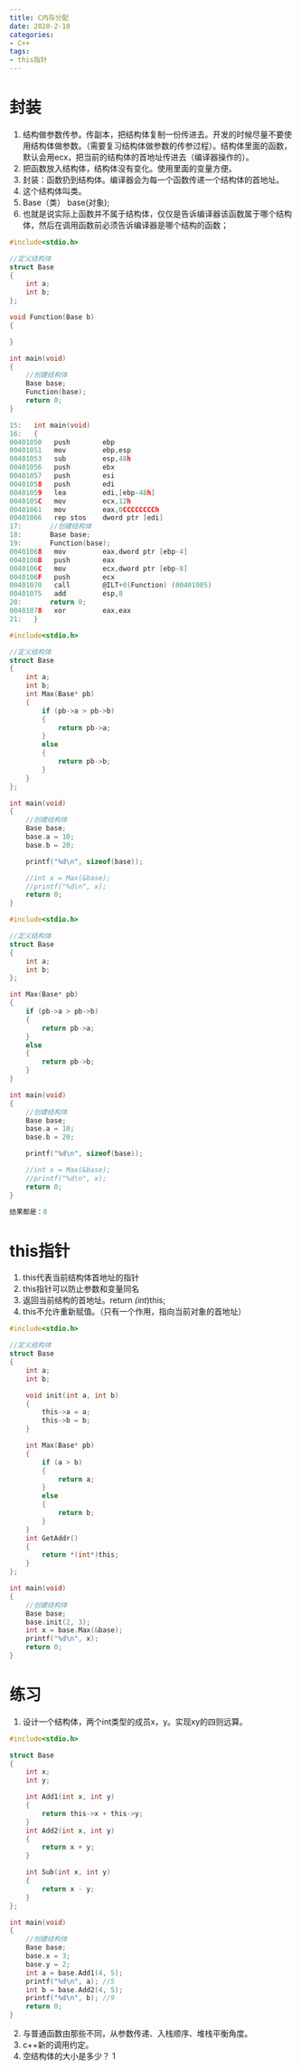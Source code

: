 ```yaml
---
title: C内存分配
date: 2020-2-10
categories: 
- C++
tags: 
- this指针
---
```


# 封装
1. 结构做参数传参。传副本，把结构体复制一份传进去。开发的时候尽量不要使用结构体做参数。（需要复习结构体做参数的传参过程）。结构体里面的函数，默认会用ecx，把当前的结构体的首地址传进去（编译器操作的）。
2. 把函数放入结构体，结构体没有变化。使用里面的变量方便。
3. 封装：函数扔到结构体。编译器会为每一个函数传递一个结构体的首地址。
4. 这个结构体叫类。
5. Base（类） base(对象);
6. 也就是说实际上函数并不属于结构体，仅仅是告诉编译器该函数属于哪个结构体，然后在调用函数前必须告诉编译器是哪个结构的函数；

```c
#include<stdio.h>

//定义结构体
struct Base
{
	int a;
	int b;
};

void Function(Base b)
{

}

int main(void)
{
	//创建结构体
	Base base;
	Function(base);
	return 0;
}

15:   int main(void)
16:   {
00401050   push        ebp
00401051   mov         ebp,esp
00401053   sub         esp,48h
00401056   push        ebx
00401057   push        esi
00401058   push        edi
00401059   lea         edi,[ebp-48h]
0040105C   mov         ecx,12h
00401061   mov         eax,0CCCCCCCCh
00401066   rep stos    dword ptr [edi]
17:       //创建结构体
18:       Base base;
19:       Function(base);
00401068   mov         eax,dword ptr [ebp-4]
0040106B   push        eax
0040106C   mov         ecx,dword ptr [ebp-8]
0040106F   push        ecx
00401070   call        @ILT+0(Function) (00401005)
00401075   add         esp,8
20:       return 0;
00401078   xor         eax,eax
21:   }
```

```c
#include<stdio.h>

//定义结构体
struct Base
{
	int a;
	int b;
	int Max(Base* pb)
	{
		if (pb->a > pb->b)
		{
			return pb->a;
		}
		else
		{
			return pb->b;
		}
	}
};

int main(void)
{
	//创建结构体
	Base base;
	base.a = 10;
	base.b = 20;

	printf("%d\n", sizeof(base));

	//int x = Max(&base);
	//printf("%d\n", x);
	return 0;
}

#include<stdio.h>

//定义结构体
struct Base
{
	int a;
	int b;
};

int Max(Base* pb)
{
	if (pb->a > pb->b)
	{
		return pb->a;
	}
	else
	{
		return pb->b;
	}
}

int main(void)
{
	//创建结构体
	Base base;
	base.a = 10;
	base.b = 20;

	printf("%d\n", sizeof(base));

	//int x = Max(&base);
	//printf("%d\n", x);
	return 0;
}

结果都是：8

```

# this指针
1. this代表当前结构体首地址的指针
2. this指针可以防止参数和变量同名
3. 返回当前结构的首地址。return *(int*)this;
4. this不允许重新赋值。（只有一个作用，指向当前对象的首地址）


```c
#include<stdio.h>

//定义结构体
struct Base
{
	int a;
	int b;

	void init(int a, int b)
	{
		this->a = a;
		this->b = b;
	}

	int Max(Base* pb)
	{
		if (a > b)
		{
			return a;
		}
		else
		{
			return b;
		}
	}
    int GetAddr()
    {
        return *(int*)this;
    }
};

int main(void)
{
	//创建结构体
	Base base;
	base.init(2, 3);
	int x = base.Max(&base);
	printf("%d\n", x);
	return 0;
}
```

# 练习
1. 设计一个结构体，两个int类型的成员x，y。实现xy的四则远算。

```c
#include<stdio.h>

struct Base
{
	int x;
	int y;

	int Add1(int x, int y)
	{
		return this->x + this->y;
	}
	int Add2(int x, int y)
	{
		return x + y;
	}

	int Sub(int x, int y)
	{
		return x - y;
	}
};

int main(void)
{
	//创建结构体
	Base base;
	base.x = 3;
	base.y = 2;
	int a = base.Add1(4, 5);
	printf("%d\n", a); //5
	int b = base.Add2(4, 5);
	printf("%d\n", b); //9
	return 0;
}
```

2. 与普通函数由那些不同，从参数传递、入栈顺序、堆栈平衡角度。
3. c++新的调用约定。
4. 空结构体的大小是多少？   1